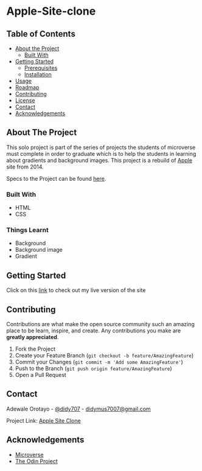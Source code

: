 # Apple-Site-clone


## Table of Contents

* [About the Project](#about-the-project)
  * [Built With](#built-with)
* [Getting Started](#getting-started)
  * [Prerequisites](#prerequisites)
  * [Installation](#installation)
* [Usage](#usage)
* [Roadmap](#roadmap)
* [Contributing](#contributing)
* [License](#license)
* [Contact](#contact)
* [Acknowledgements](#acknowledgements)



<!-- ABOUT THE PROJECT -->
## About The Project

This solo project is part of the series of projects the students of microverse must complete in order to graduate which is to help the students in learning about gradients and background images.
This project is a rebuild of [Apple](https://web.archive.org/web/20140301004610/http://www.apple.com/) site  from 2014.

Specs to the Project can be found [here](https://www.theodinproject.com/courses/html5-and-css3/lessons/building-with-backgrounds-and-gradients).

### Built With

* HTML
* CSS

### Things Learnt

* Background
* Background image 
* Gradient


<!-- GETTING STARTED -->
## Getting Started

Click on this [link](https://raw.githack.com/didymus707/Apple-Site-clone/feature/index.html) to check out my live version  of the site


<!-- CONTRIBUTING -->
## Contributing

Contributions are what make the open source community such an amazing place to be learn, inspire, and create. Any contributions you make are **greatly appreciated**.

1. Fork the Project
2. Create your Feature Branch (`git checkout -b feature/AmazingFeature`)
3. Commit your Changes (`git commit -m 'Add some AmazingFeature'`)
4. Push to the Branch (`git push origin feature/AmazingFeature`)
5. Open a Pull Request


<!-- CONTACT -->
## Contact

Adewale Orotayo - [@didy707](https://twitter.com/didy707) - didymus7007@gmail.com

Project Link: [Apple Site Clone](https://github.com/didymus707/Apple-Site-clone)



<!-- ACKNOWLEDGEMENTS -->
## Acknowledgements
* [Microverse](https://www.microverse.org/)
* [The Odin Project](https://www.theodinproject.com/)
